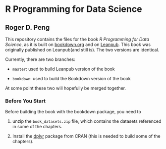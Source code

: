 # R Programming for Data Science
## Roger D. Peng

This repository contains the files for the book *R Programming for
Data Science*, as it is built on [bookdown.org]() and on
[Leanpub](https://leanpub.com/rprogramming/). This book was originally
published on Leanpub(and still is). The two versions are identical.

Currently, there are two branches:

* `master`: used to build Leanpub version of the book

* `bookdown`: used to build the Bookdown version of the book

At some point these two will hopefully be merged together.


### Before You Start

Before building the book with the bookdown package, you need to 

1. unzip the `book_datasets.zip` file, which contains the datasets referenced in some of the chapters.

2. Install the [dplyr](https://cran.r-project.org/package=dplyr) package from CRAN (this is needed to build some of the chapters).
